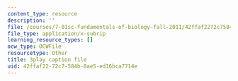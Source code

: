 ```yaml
---
content_type: resource
description: ''
file: /courses/7-01sc-fundamentals-of-biology-fall-2011/42ffaf2272c7584b8ae5ed16bca7714e_PzY0MWEEE6U.vtt
file_type: application/x-subrip
learning_resource_types: []
ocw_type: OCWFile
resourcetype: Other
title: 3play caption file
uid: 42ffaf22-72c7-584b-8ae5-ed16bca7714e
---
```


